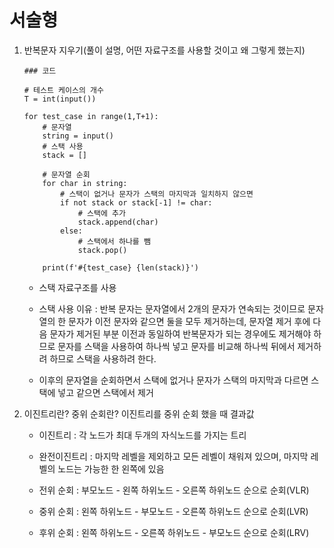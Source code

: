 # 서술형

1. 반복문자 지우기(풀이 설명, 어떤 자료구조를 사용할 것이고 왜 그렇게 했는지)

    ```
    ### 코드

    # 테스트 케이스의 개수
    T = int(input())

    for test_case in range(1,T+1):
        # 문자열
        string = input()
        # 스택 사용
        stack = []
        
        # 문자열 순회
        for char in string:
            # 스택이 없거나 문자가 스택의 마지막과 일치하지 않으면
            if not stack or stack[-1] != char:
                # 스택에 추가
                stack.append(char)
            else:
                # 스택에서 하나를 뺌
                stack.pop()

        print(f'#{test_case} {len(stack)}')
    ```

    - 스택 자료구조를 사용

    - 스택 사용 이유 : 반복 문자는 문자열에서 2개의 문자가 연속되는 것이므로 문자열의 한 문자가 이전 문자와 같으면 둘을 모두 제거하는데, 문자열 제거 후에 다음 문자가 제거된 부분 이전과 동일하여 반복문자가 되는 경우에도 제거해야 하므로 문자를 스택을 사용하여 하나씩 넣고 문자를 비교해 하나씩 뒤에서 제거하려 하므로 스택을 사용하려 한다. 

    - 이후의 문자열을 순회하면서 스택에 없거나 문자가 스택의 마지막과 다르면 스택에 넣고 같으면 스택에서 제거

2. 이진트리란? 중위 순회란? 이진트리를 중위 순회 했을 때 결과값

    - 이진트리 : 각 노드가 최대 두개의 자식노드를 가지는 트리

    - 완전이진트리 : 마지막 레벨을 제외하고 모든 레벨이 채워져 있으며, 마지막 레벨의 노드는 가능한 한 왼쪽에 있음

    - 전위 순회 : 부모노드 - 왼쪽 하위노드 - 오른쪽 하위노드 순으로 순회(VLR)

    - 중위 순회 : 왼쪽 하위노드 - 부모노드 - 오른쪽 하위노드 순으로 순회(LVR)

    - 후위 순회 : 왼쪽 하위노드 - 오른쪽 하위노드 - 부모노드 순으로 순회(LRV)